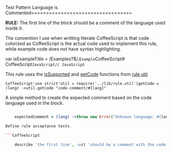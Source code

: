 Test Pattern Language is Commented==================================

**RULE:** The first line of the block should be a comment of the language used inside it.

The convention I use when writting literate CoffeeScript is that code colorized as CoffeeScript is the actual code used to implement this rule, while example code does not have syntax highlighting.

var isExampleTitle = /Examples?$/;```Example```CoffeeScript# CoffeeScript``````JavaScript// JavaScript``````

This rule uses the [isSupported](../lib/rule.util.coffee.md#block-language-is-supported) and [getCode](../lib/rule.util.coffee.md#get-block-code) functions from [rule util](../lib/rule.util.coffee.md).

```CoffeeScript'use strict'util = require('../lib/rule.util')getCode = (lang) ->util.getCode "code-comment/#{lang}"```        

A simple method to create the expected comment based on the code language used in the block.

```CoffeeScript

    expectedComment = (lang) ->throw new Error("Unknown language: #{lang}") unless util.isSupported(lang)switch langwhen 'CoffeeScript'"# #{lang}"when 'JavaScript'"// #{lang}"```

Define rule acceptance tests.

```CoffeeScript

    describe 'the first line', ->it 'should be a comment with the code language name', ->#validate based on languageblock = getCode 'javascript'firstLine = block.contents.split('\n')[0]expect(firstLine).toBe(expectedComment block.lang)block = getCode 'coffeescript'firstLine = block.contents.split('\n')[0]expect(firstLine).toBe(expectedComment block.lang)```